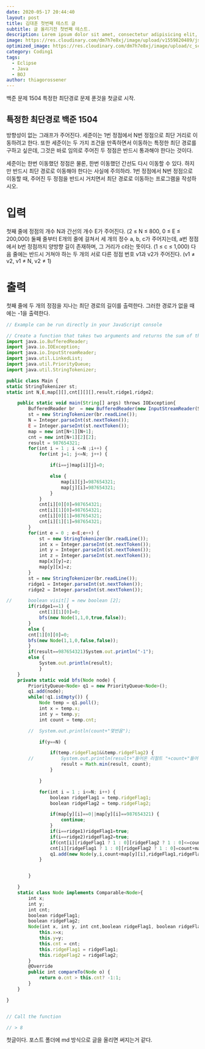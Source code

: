 ```yaml
---
date: 2020-05-17 20:44:40
layout: post
title: 김대훈 첫번째 테스트 글
subtitle: 글 올리기전 첫번째 테스트.
description: Lorem ipsum dolor sit amet, consectetur adipisicing elit, sed do eiusmod tempor incididunt ut labore et dolore magna aliqua.
image: https://res.cloudinary.com/dm7h7e8xj/image/upload/v1559820489/js-code_n83m7a.jpg
optimized_image: https://res.cloudinary.com/dm7h7e8xj/image/upload/c_scale,w_380/v1559820489/js-code_n83m7a.jpg
category: Coding1
tags:
  - Eclipse
  - Java
  - BOJ
author: thiagorossener
---
```


백준 문제 1504 특정한 최단경로 문제 푼것을 첫글로 시작.

## 특정한 최단경로 백준 1504

방향성이 없는 그래프가 주어진다. 세준이는 1번 정점에서 N번 정점으로 최단 거리로 이동하려고 한다. 또한 세준이는 두 가지 조건을 만족하면서 이동하는 특정한 최단 경로를 구하고 싶은데, 그것은 바로 임의로 주어진 두 정점은 반드시 통과해야 한다는 것이다.

세준이는 한번 이동했던 정점은 물론, 한번 이동했던 간선도 다시 이동할 수 있다. 하지만 반드시 최단 경로로 이동해야 한다는 사실에 주의하라. 1번 정점에서 N번 정점으로 이동할 때, 주어진 두 정점을 반드시 거치면서 최단 경로로 이동하는 프로그램을 작성하시오.

# 입력

첫째 줄에 정점의 개수 N과 간선의 개수 E가 주어진다. (2 ≤ N ≤ 800, 0 ≤ E ≤ 200,000) 둘째 줄부터 E개의 줄에 걸쳐서 세 개의 정수 a, b, c가 주어지는데, a번 정점에서 b번 정점까지 양방향 길이 존재하며, 그 거리가 c라는 뜻이다. (1 ≤ c ≤ 1,000) 다음 줄에는 반드시 거쳐야 하는 두 개의 서로 다른 정점 번호 v1과 v2가 주어진다. (v1 ≠ v2, v1 ≠ N, v2 ≠ 1)

# 출력

첫째 줄에 두 개의 정점을 지나는 최단 경로의 길이를 출력한다. 그러한 경로가 없을 때에는 -1을 출력한다.

```js
// Example can be run directly in your JavaScript console

// Create a function that takes two arguments and returns the sum of those arguments
import java.io.BufferedReader;
import java.io.IOException;
import java.io.InputStreamReader;
import java.util.LinkedList;
import java.util.PriorityQueue;
import java.util.StringTokenizer;

public class Main {
static StringTokenizer st;
static int N,E,map[][],cnt[][][],result,ridge1,ridge2;

	public static void main(String[] args) throws IOException{
		BufferedReader br  = new BufferedReader(new InputStreamReader(System.in));
		st = new StringTokenizer(br.readLine());
		N = Integer.parseInt(st.nextToken());
		E = Integer.parseInt(st.nextToken());
		map = new int[N+1][N+1];
		cnt = new int[N+1][2][2];
		result = 987654321;
		for(int i = 1 ; i <=N ;i++) {
			for(int j=1; j<=N; j++) {

				if(i==j)map[i][j]=0;

				else {
					map[i][j]=987654321;
					map[j][i]=987654321;
				}
			}
			cnt[i][0][0]=987654321;
			cnt[i][1][0]=987654321;
			cnt[i][0][1]=987654321;
			cnt[i][1][1]=987654321;
		}
		for(int e = 0 ; e<E;e++) {
			st = new StringTokenizer(br.readLine());
			int x = Integer.parseInt(st.nextToken());
			int y = Integer.parseInt(st.nextToken());
			int z = Integer.parseInt(st.nextToken());
			map[x][y]=z;
			map[y][x]=z;
		}
		st = new StringTokenizer(br.readLine());
		ridge1 = Integer.parseInt(st.nextToken());
		ridge2 = Integer.parseInt(st.nextToken());

//		boolean visit[] = new boolean [2];
		if(ridge1==1) {
			cnt[1][1][0]=0;
			bfs(new Node(1,1,0,true,false));
		}
		else {
		cnt[1][0][0]=0;
		bfs(new Node(1,1,0,false,false));
		}
		if(result==987654321)System.out.println("-1");
		else {
			System.out.println(result);
			}
	}
	private static void bfs(Node node) {
		PriorityQueue<Node> q1 = new PriorityQueue<Node>();
		q1.add(node);
		while(!q1.isEmpty()) {
			Node temp = q1.poll();
			int x = temp.x;
			int y = temp.y;
			int count = temp.cnt;

		//	System.out.println(count+"몇번옴");

			if(y==N) {

				if(temp.ridgeFlag1&&temp.ridgeFlag2) {
		//			System.out.println(result+"들어온 리절트 "+count+"들어온 카운트" + x + ", " + y);
					result = Math.min(result, count);
				}

			}

			for(int i = 1 ; i<=N; i++) {
				boolean ridgeFlag1 = temp.ridgeFlag1;
				boolean ridgeFlag2 = temp.ridgeFlag2;

				if(map[y][i]==0||map[y][i]==987654321) {
					continue;
				}
				if(i==ridge1)ridgeFlag1=true;
				if(i==ridge2)ridgeFlag2=true;
				if(cnt[i][ridgeFlag1 ? 1 : 0][ridgeFlag2 ? 1 : 0]<=count+map[y][i])continue;
				cnt[i][ridgeFlag1 ? 1 : 0][ridgeFlag2 ? 1 : 0]=count+map[y][i];
				q1.add(new Node(y,i,count+map[y][i],ridgeFlag1,ridgeFlag2));
			}


		}

	}
	static class Node implements Comparable<Node>{
		int x;
		int y;
		int cnt;
		boolean ridgeFlag1;
		boolean ridgeFlag2;
		Node(int x, int y, int cnt,boolean ridgeFlag1, boolean ridgeFlag2){
			this.x=x;
			this.y=y;
			this.cnt = cnt;
			this.ridgeFlag1 = ridgeFlag1;
			this.ridgeFlag2 = ridgeFlag2;
		}
		@Override
		public int compareTo(Node o) {
			return o.cnt > this.cnt? -1:1;
		}
	}

}


// Call the function

// > 8
```

첫글이다. 포스트 폴더에 md 방식으로 글을 올리면 써지는거 같다.
